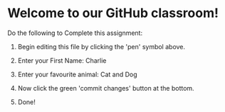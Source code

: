 # Welcome to our GitHub classroom!

Do the following to Complete this assignment:

1. Begin editing this file by clicking the 'pen' symbol above.

2. Enter your First Name: Charlie

3. Enter your favourite animal: Cat and Dog

4. Now click the green 'commit changes' button at the bottom.

5. Done!
